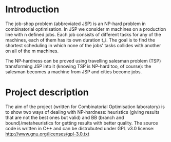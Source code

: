 Introduction
========
The job-shop problem (abbreviated JSP) is an NP-hard problem in combinatorial optimisation.
In JSP we consider m machines on a production line with n defined jobs. Each job consists of different tasks for any of the machines, each of them has its own duration t_i. The goal is to find the shortest scheduling in which none of the jobs' tasks collides with another on all of the m machines.

The NP-hardness can be proved using travelling salesman problem (TSP) transforming JSP into it (knowing TSP is NP-hard too, of course): the salesman becomes a machine from JSP and cities become jobs.

Project description
========
The aim of the project (written for Combinatorial Optimisation laboratory) is to show two ways of dealing with NP-hardness: heuristics (giving results that are not the best ones but valid) and BB (branch and bound)/metaheuristics for getting results with better quality.
The source code is written in C++ and can be distrubuted under GPL v3.0 license: http://www.gnu.org/licenses/gpl-3.0.txt